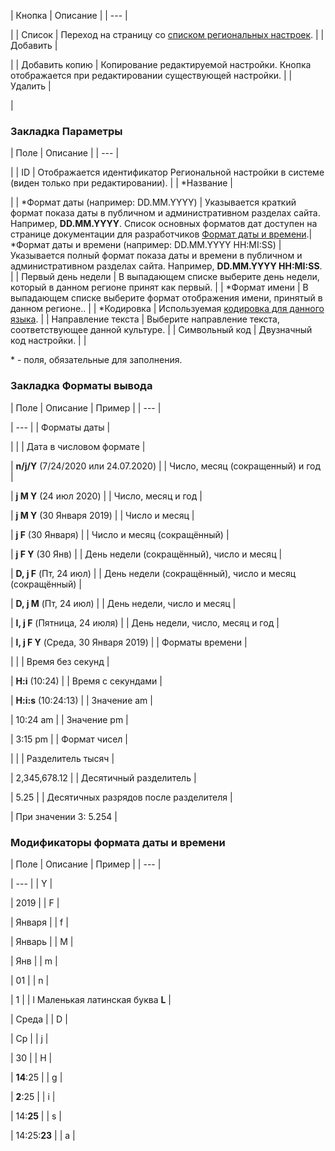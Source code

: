 | Кнопка | Описание |
| --- |

|
| Список | Переход на страницу со [списком региональных настроек](/user_help/settings/settings/lang_parametrs/culture_admin.php). |
| Добавить |

|
| Добавить копию | Копирование редактируемой настройки.   Кнопка отображается при редактировании существующей настройки. |
| Удалить |

|

### Закладка Параметры

| Поле | Описание |
| --- |

|
| ID | Отображается идентификатор Региональной настройки в системе (виден только при редактировании). |
| \*Название |

|
| \*Формат даты (например: DD.MM.YYYY) | Указывается краткий формат показа даты в публичном и административном разделах сайта. Например, **DD.MM.YYYY**. Список основных форматов дат доступен на странице документации для разработчиков [Формат даты и времени](http://dev.1c-bitrix.ru/api_help/main/general/lang/format.php).| \*Формат даты и времени (например: DD.MM.YYYY HH:MI:SS) | Указывается полный формат показа даты и времени в публичном и административном разделах сайта. Например, **DD.MM.YYYY HH:MI:SS**. | | Первый день недели | В выпадающем списке выберите день недели, который в данном регионе принят как первый. | | \*Формат имени | В выпадающем списке выберите формат отображения имени, принятый в данном регионе.. | | \*Кодировка | Используемая [кодировка для данного языка](http://dev.1c-bitrix.ru/api_help/main/general/lang/code.php). | | Направление текста | Выберите направление текста, соответствующее данной культуре. | | Символьный код | Двузначный код настройки. | |

\* - поля, обязательные для заполнения.

### Закладка Форматы вывода

| Поле | Описание | Пример |
| --- |

| --- |
| Форматы даты |

| |
| Дата в числовом формате |

| **n/j/Y** (7/24/2020 или 24.07.2020) |
| Число, месяц (сокращенный) и год |

| **j M Y** (24 июл 2020) |
| Число, месяц и год |

| **j M Y** (30 Января 2019) |
| Число и месяц |

| **j F** (30 Января) |
| Число и месяц (сокращённый) |

| **j F Y** (30 Янв) |
| День недели (сокращённый), число и месяц |

| **D, j F** (Пт, 24 июл) |
| День недели (сокращённый), число и месяц (сокращённый) |

| **D, j M** (Пт, 24 июл) |
| День недели, число и месяц |

| **I, j F** (Пятница, 24 июля) |
| День недели, число, месяц и год |

| **l, j F Y** (Среда, 30 Января 2019) |
| Форматы времени |

| |
| Время без секунд |

| **H:i** (10:24) |
| Время с секундами |

| **H:i:s** (10:24:13) |
| Значение am |

| 10:24 am |
| Значение pm |

| 3:15 pm |
| Формат чисел |

| |
| Разделитель тысяч |

| 2,345,678.12 |
| Десятичный разделитель |

| 5.25 |
| Десятичных разрядов после разделителя |

| При значении 3: 5.254 |

### Модификаторы формата даты и времени

| Поле | Описание | Пример |
| --- |

| --- |
| Y |

| 2019 |
| F |

| Января |
| f |

| Январь |
| M |

| Янв |
| m |

| 01 |
| n |

| 1 |
| l     Маленькая латинская буква **L** |

| Среда |
| D |

| Ср |
| j |

| 30 |
| H |

| **14**:25 |
| g |

| **2**:25 |
| i |

| 14:**25** |
| s |

| 14:25:**23** |
| a |
